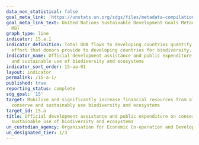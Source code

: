 ```yaml
---
data_non_statistical: false
goal_meta_link: 'https://unstats.un.org/sdgs/files/metadata-compilation/Metadata-Goal-15.pdf '
goal_meta_link_text: United Nations Sustainable Development Goals Metadata (PDF 4.0
  MB)
graph_type: line
indicator: 15.a.1
indicator_definition: Total ODA flows to developing countries quantify the public
  effort that donors provide to developing countries for biodiversity.
indicator_name: Official development assistance and public expenditure on conservation
  and sustainable use of biodiversity and ecosystems
indicator_sort_order: 15-aa-01
layout: indicator
permalink: /15-a-1/
published: true
reporting_status: complete
sdg_goal: '15'
target: Mobilize and significantly increase financial resources from all sources to
  conserve and sustainably use biodiversity and ecosystems
target_id: 15.a
title: Official development assistance and public expenditure on conservation and
  sustainable use of biodiversity and ecosystems
un_custodian_agency: Organisation for Economic Co-operation and Development (OECD)
un_designated_tier: 1/3
---
```

